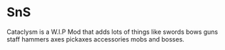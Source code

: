 # SnS
Cataclysm is a W.I.P Mod that adds lots of things like swords bows guns staff hammers axes pickaxes accessories mobs and bosses.
